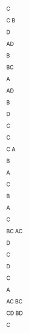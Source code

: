 C

C   B

D

AD

B



BC

A

AD

B

D

C



C

C  A

B

A

C



B

A

C

BC  AC

D

C



D

C

A

AC  BC

CD  BD

C